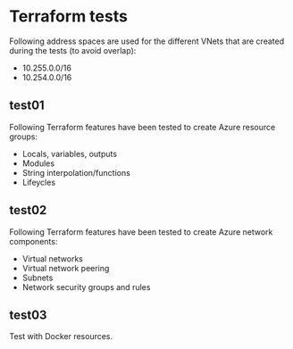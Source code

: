 # Terraform tests
Following address spaces are used for the different VNets that are created during the tests (to avoid overlap):
- 10.255.0.0/16
- 10.254.0.0/16
## test01
Following Terraform features have been tested to create Azure resource groups:
- Locals, variables, outputs
- Modules
- String interpolation/functions
- Lifeycles
## test02
Following Terraform features have been tested to create Azure network components:
- Virtual networks
- Virtual network peering
- Subnets
- Network security groups and rules
## test03
Test with Docker resources.
